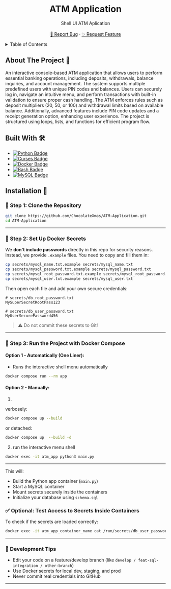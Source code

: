 <a id="readme-top"></a>
<!-- PROJECT LOGO -->
<br />
<div align="center">
  <h1 align="center">ATM Application</h1>

  <p align="center">
    Shell UI ATM Aplication
    <br />
    <br />
    <a href="">🐞 Report Bug</a>
    &middot;
    <a href="">✨ Request Feature</a>
  </p>
</div>

<!-- TABLE OF CONTENTS -->
<details>
  <summary>Table of Contents</summary>
  <ol>
    <li>
      <a href="#about-the-project">About The Project 📝</a>
      <ul>
        <li><a href="#built-with">Built With 🛠️</a></li>
      </ul>
    </li>
    <li>
      <a href="#getting-started">Getting Started 🚀</a>
      <ul>
        <li>
            <a href="#prerequisites">Prerequisites ⚡</a>
            <ul>
                <li><a href="#system-requirements">System Requirements 🖥️</a></li>
                <li><a href="#required-permissions">Required Permissions 🔑</a></li>
                <li><a href="#dependencies">Dependencies ℹ️</a></li>
            </ul>
        </li>
        <li><a href="#installation">Installation 🔧</a></li>
      </ul>
    </li>
  </ol>
</details>

<!-- ABOUT THE PROJECT -->
<a id="about-the-project"></a>

## About The Project 📝

An interactive console-based ATM application that allows users to perform essential banking operations, including deposits, withdrawals, balance inquiries, and account management.
The system supports multiple predefined users with unique PIN codes and balances.
Users can securely log in, navigate an intuitive menu, and perform transactions with built-in validation to ensure proper cash handling.
The ATM enforces rules such as deposit multipliers (20, 50, or 100) and withdrawal limits based on available balance.
Additionally, advanced features include PIN code updates and a receipt generation option, enhancing user experience.
The project is structured using loops, lists, and functions for efficient program flow.

<!-- BUILT WITH -->
<a id="built-with"></a>

## Built With 🛠️

- [![Python Badge][python-badge]][python-url]  
- [![Curses Badge][curses-badge]][curses-url]
- [![Docker Badge][docker-badge]][docker-url]
- [![Bash Badge][bash-badge]][bash-url]
- [![MySQL Badge][mysql-badge]][mysql-url]

<!-- INSTALLATION -->
<a id="Installation 🔧"></a>

## Installation 🔧


### 📁 Step 1: Clone the Repository
```bash
git clone https://github.com/ChocolateXmas/ATM-Application.git
cd ATM-Application
```

---

### 🔐 Step 2: Set Up Docker Secrets
We **don't include passwords** directly in this repo for security reasons. Instead, we provide `.example` files. You need to copy and fill them in:

```bash
cp secrets/mysql_name.txt.example secrets/mysql_name.txt
cp secrets/mysql_password.txt.example secrets/mysql_password.txt
cp secrets/mysql_root_password.txt.example secrets/mysql_root_password.txt
cp secrets/mysql_user.txt.example secrets/mysql_user.txt
```

Then open each file and add your own secure credentials:
```
# secrets/db_root_password.txt
MySuperSecretRootPass123

# secrets/db_user_password.txt
MyUserSecurePassword456
```

> ⚠️ Do not commit these secrets to Git!

---

### 🐳 Step 3: Run the Project with Docker Compose
#### Option 1 - Automatically (One Liner):

- Runs the interactive shell menu automatically

```bash
docker compose run --rm app
```
#### Option 2 - Manually:
1. 
verbosely:
```bash
docker compose up --build
```
or 
detached:
```bash
docker compose up  --build -d
```
2. run the interactive menu shell
```bash
docker exec -it atm_app python3 main.py
```
---

This will:
- Build the Python app container (`main.py`)
- Start a MySQL container
- Mount secrets securely inside the containers
- Initialize your database using `schema.sql`

### ✅ Optional: Test Access to Secrets Inside Containers
To check if the secrets are loaded correctly:
```bash
docker exec -it atm_app_container_name cat /run/secrets/db_user_password
```

---

### 🧪 Development Tips
- Edit your code on a feature/develop branch (like `develop / feat-sql-integration / other-branch`)
- Use Docker secrets for local dev, staging, and prod
- Never commit real credentials into GitHub

---

[python-badge]: https://img.shields.io/badge/python-3776AB?style=for-the-badge&logo=python&logoColor=white
[python-icon]: https://img.shields.io/badge/-3776AB?style=flat-square&logo=python&logoColor=white
[python-url]: https://www.python.org/

[curses-badge]: https://img.shields.io/badge/curses-000000?style=for-the-badge&logo=terminal&logoColor=white
[curses-icon]: https://img.shields.io/badge/-000000?style=flat-square&logo=terminal&logoColor=white
[curses-url]: https://docs.python.org/3/library/curses.html

[docker-badge]: https://img.shields.io/badge/docker-2496ED?style=for-the-badge&logo=docker&logoColor=white
[docker-icon]: https://img.shields.io/badge/-2496ED?style=flat-square&logo=docker&logoColor=white
[docker-url]: https://www.docker.com/

[mysql-badge]: https://img.shields.io/badge/mysql-4479A1?style=for-the-badge&logo=mysql&logoColor=white
[mysql-icon]: https://img.shields.io/badge/-4479A1?style=flat-square&logo=mysql&logoColor=white
[mysql-url]: https://www.mysql.com/

[bash-badge]: https://img.shields.io/badge/bash-4EAA25?style=for-the-badge&logo=gnubash&logoColor=white
[bash-icon]: https://img.shields.io/badge/-4EAA25?style=flat-square&logo=gnubash&logoColor=white
[bash-url]: https://www.gnu.org/software/bash/